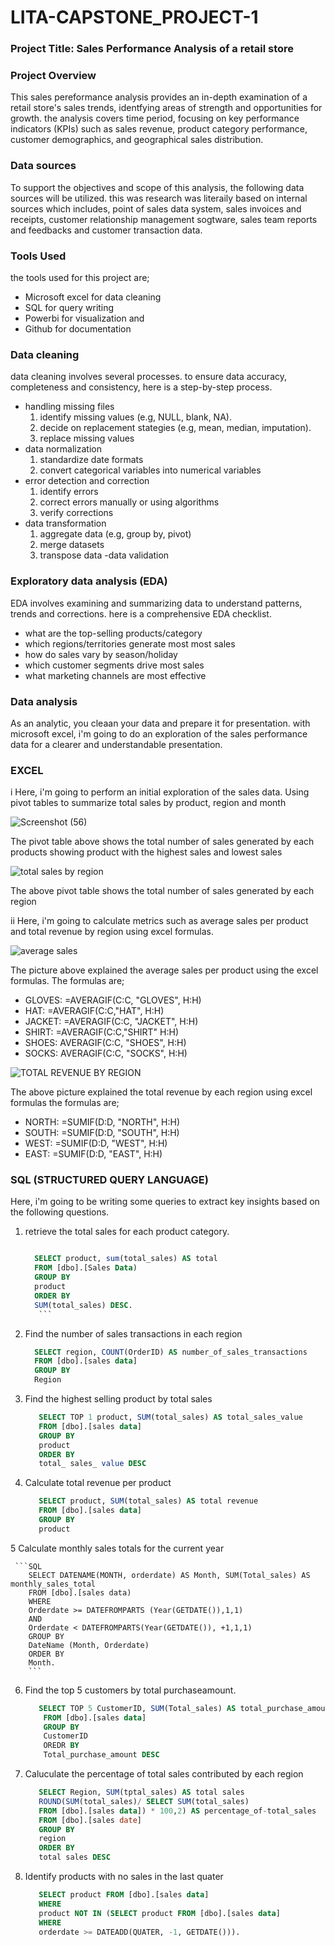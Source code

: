 # LITA-CAPSTONE_PROJECT-1

### Project Title: Sales Performance Analysis of a retail store

### Project Overview
 This sales pereformance analysis provides an in-depth examination of a retail store's sales trends, identfying areas of strength and opportunities for growth. the analysis covers time period, focusing on key performance indicators (KPIs) such as sales revenue, product category performance, customer demographics, and geographical sales distribution.

### Data sources
To support the objectives and scope of this analysis, the following data sources will be utilized. this was research was literaily based on internal sources which includes, point of sales data system, sales invoices and receipts, customer relationship management sogtware, sales team reports and feedbacks and customer transaction data.

### Tools Used
the tools used for this project are;
- Microsoft excel for data cleaning
- SQL for query writing
- Powerbi for visualization and 
- Github for documentation

 ### Data cleaning
  data cleaning involves several processes. to ensure data accuracy, completeness and consistency, here is a step-by-step process.
- handling missing files
  1. identify missing values (e.g, NULL, blank, NA).
  2. decide on replacement stategies (e.g,  mean, median, imputation).
  3. replace missing values
- data normalization
  1. standardize date formats
  2. convert categorical variables into numerical variables
- error detection and correction
  1. identify errors
  2. correct errors manually or using algorithms
  3. verify corrections
- data transformation
  1. aggregate data (e.g, group by, pivot)
  2. merge datasets
  3. transpose data
-data validation

### Exploratory data analysis (EDA)
EDA involves examining and summarizing data to understand patterns, trends and corrections. here is a comprehensive EDA checklist.
 -  what are the top-selling products/category
 -  which regions/territories generate most most sales
 -  how do sales vary by season/holiday
 -  which customer segments drive most sales
 -  what marketing channels are most effective

### Data analysis
As an analytic, you cleaan your data and prepare it for presentation.
with microsoft excel, i'm going to do an exploration of the sales performance data for a clearer and understandable presentation.

 ### EXCEL
  i  Here, i'm going to perform an initial exploration of the sales data. Using pivot tables to summarize total sales by product, region and month

![Screenshot (56)](https://github.com/user-attachments/assets/0d3c0dd9-c3fb-4cb1-83ed-dad3488ff70e)

The pivot table above shows the total number of sales generated by each products showing product with the highest sales and lowest sales

![total sales by region](https://github.com/user-attachments/assets/7e919e4a-02ee-49be-96ca-67ba01d9c648)

The above pivot table shows the total number of sales generated by each region





ii  Here, i'm going to calculate metrics such as average sales per product and total revenue by region using excel formulas.

![average sales](https://github.com/user-attachments/assets/79c3c033-ab97-444d-bcf4-e2063b5a9250)

The picture above explained the average sales per product using the excel formulas.
The formulas are;

-  GLOVES: =AVERAGIF(C:C, "GLOVES", H:H)
-  HAT:  =AVERAGIF(C:C,"HAT", H:H)
- JACKET: =AVERAGIF(C:C, "JACKET", H:H)
- SHIRT: =AVERAGIF(C:C,"SHIRT" H:H)
- SHOES: AVERAGIF(C:C, "SHOES", H:H)
- SOCKS: AVERAGIF(C:C, "SOCKS", H:H)


![TOTAL REVENUE BY REGION](https://github.com/user-attachments/assets/979ba96a-c2d7-473b-a00d-ee3304f09fae)

The above picture explained the total revenue by each region using excel formulas
the formulas are;

- NORTH: =SUMIF(D:D, "NORTH", H:H)
- SOUTH: =SUMIF(D:D, "SOUTH", H:H)
- WEST: =SUMIF(D:D, "WEST", H:H)
- EAST: =SUMIF(D:D, "EAST", H:H)

### SQL (STRUCTURED QUERY LANGUAGE)

Here, i'm going to be writing some queries to extract key insights based on the following questions.

1. retrieve the total sales for each product category.

     ```SQL
   
       SELECT product, sum(total_sales) AS total
       FROM [dbo].[Sales Data)
       GROUP BY
       product
       ORDER BY
       SUM(total_sales) DESC.
        ```

2.  Find the number of sales transactions in each region

     ```SQL
       SELECT region, COUNT(OrderID) AS number_of_sales_transactions
       FROM [dbo].[sales data]
       GROUP BY
       Region
       ```

3.  Find the highest selling product by total sales

     ```SQL
        SELECT TOP 1 product, SUM(total_sales) AS total_sales_value
        FROM [dbo].[sales data]
        GROUP BY
        product
        ORDER BY
        total_ sales_ value DESC
      ```

4.  Calculate total revenue per product

     ```SQL
        SELECT product, SUM(total_sales) AS total revenue
        FROM [dbo].[sales data]
        GROUP BY
        product
     ```

5   Calculate monthly sales totals for the current year

     ```SQL
        SELECT DATENAME(MONTH, orderdate) AS Month, SUM(Total_sales) AS monthly_sales_total
        FROM [dbo].[sales data)
        WHERE
        Orderdate >= DATEFROMPARTS (Year(GETDATE()),1,1)
        AND
        Orderdate < DATEFROMPARTS(Year(GETDATE()), +1,1,1)
        GROUP BY
        DateName (Month, Orderdate)
        ORDER BY
        Month.
        ```

6.  Find the top 5 customers by total purchaseamount.

     ```SQL
        SELECT TOP 5 CustomerID, SUM(Total_sales) AS total_purchase_amount
         FROM [dbo].[sales data]
         GROUP BY
         CustomerID
         OREDR BY
         Total_purchase_amount DESC
      ```
     

7.  Caluculate the percentage of total sales contributed by each region

     ```SQL
        SELECT Region, SUM(tptal_sales) AS total sales
        ROUND(SUM(total_sales)/ SELECT SUM(total_sales)
        FROM [dbo].[sales data]) * 100,2) AS percentage_of-total_sales
        FROM [dbo].[sales date]
        GROUP BY
        region
        ORDER BY
        total sales DESC
       ```


8. Identify products with no sales in the last quater

    ```SQL
       SELECT product FROM [dbo].[sales data]
       WHERE
       product NOT IN (SELECT product FROM [dbo].[sales data]
       WHERE
       orderdate >= DATEADD(QUATER, -1, GETDATE())).
      ```
     
     
        







